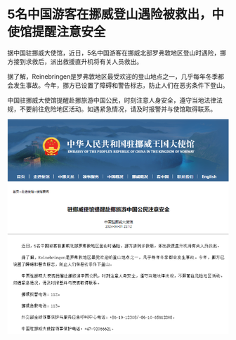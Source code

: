 # 5名中国游客在挪威登山遇险被救出，中使馆提醒注意安全

据中国驻挪威大使馆，近日，5名中国游客在挪威北部罗弗敦地区登山时遇险，挪方接到求救后，派出救援直升机将有关人员救出。

据了解，Reinebringen是罗弗敦地区最受欢迎的登山地点之一，几乎每年冬季都会发生事故。今年，挪方已设置了障碍和警告标志，防止人们在恶劣条件下登山。

中国驻挪威大使馆提醒赴挪旅游中国公民，时刻注意人身安全，遵守当地法律法规，不要前往危险地区活动。如遇紧急情况，请及时报警并与使馆取得联系。

![f07d0ce93aea327a2846071e456b1505.jpg](https://raw.githubusercontent.com/qqhsx/qqnews_image/main/2024/04/01/5名中国游客在挪威登山遇险被救出，中使馆提醒注意安全/f07d0ce93aea327a2846071e456b1505.jpg)


